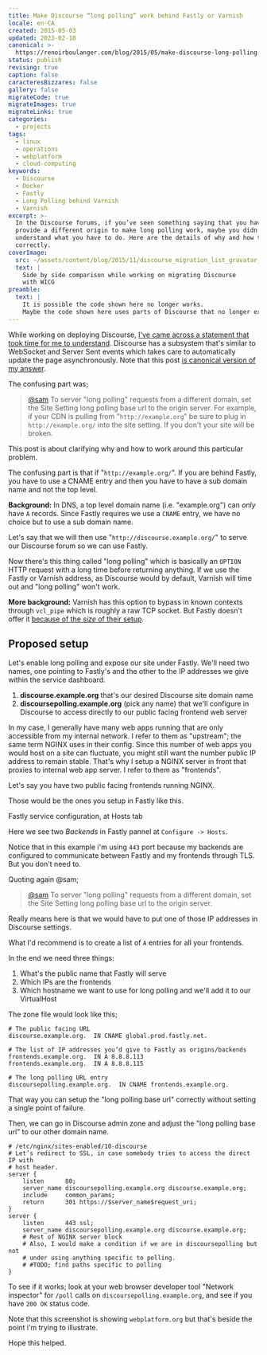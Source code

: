 ```yaml
---
title: Make Discourse “long polling” work behind Fastly or Varnish
locale: en-CA
created: 2015-05-03
updated: 2023-02-18
canonical: >-
  https://renoirboulanger.com/blog/2015/05/make-discourse-long-polling-work-behind-fastly/
status: publish
revising: true
caption: false
caracteresBizzares: false
gallery: false
migrateCode: true
migrateImages: true
migrateLinks: true
categories:
  - projects
tags:
  - linux
  - operations
  - webplatform
  - cloud-computing
keywords:
  - Discourse
  - Docker
  - Fastly
  - Long Polling behind Varnish
  - Varnish
excerpt: >-
  In the Discourse forums, if you’ve seen something saying that you have to
  provide a different origin to make long polling work, maybe you didn’t
  understand what you have to do. Here are the details of why and how to do it
  correctly.
coverImage:
  src: ~/assets/content/blog/2015/11/discourse_migration_list_gravatar_images.png
  text: |
    Side by side comparison while working on migrating Discourse
    with WICG
preamble:
  text: |
    It is possible the code shown here no longer works.
    Maybe the code shown here uses parts of Discourse that no longer exists.
---
```


While working on deploying Discourse, [I've came across a statement that took
time for me to understand][0]. Discourse has a subsystem that's similar to
WebSocket and Server Sent events which takes care to automatically update the
page asynchronously. Note that this post [is canonical version of my answer][1].

The confusing part was;

> [@sam][2] To server "long polling" requests from a different domain, set the
> Site Setting long polling base url to the origin server. For example, if your
> CDN is pulling from "`http://example.org`" be sure to plug in
> `http://example.org/` into the site setting. If you don't your site will be
> broken.

This post is about clarifying why and how to work around this particular
problem.

The confusing part is that if "`http://example.org/`". If you are behind Fastly,
you have to use a CNAME entry and then you have to have a sub domain name and
not the top level.

**Background:** In DNS, a top level domain name (i.e. "example.org") can _only_
have `A` records. Since Fastly requires we use a `CNAME` entry, we have no
choice but to use a sub domain name.

Let's say that we will then use "`http://discourse.example.org/`" to serve our
Discourse forum so we can use Fastly.

Now there's this thing called "long polling" which is basically an `OPTION` HTTP
request with a long time before returning anything. If we use the Fastly or
Varnish address, as Discourse would by default, Varnish will time out and "long
polling" won't work.

**More background:** Varnish has this option to bypass in known contexts through
`vcl_pipe` which is roughly a raw TCP socket. But Fastly doesn't offer it
[because of the _size_ of their setup][3].

## Proposed setup

Let's enable long polling and expose our site under Fastly. We'll need two
names, one pointing to Fastly's and the other to the IP addresses we give within
the service dashboard.

1. **discourse.example.org** that's our desired Discourse site domain name
2. **discoursepolling.example.org** (pick any name) that we'll configure in
   Discourse to access directly to our public facing frontend web server

In my case, I generally have many web apps running that are only accessible from
my internal network. I refer to them as "upstream"; the same term NGINX uses in
their config. Since this number of web apps you would host on a site can
fluctuate, you might still want the number public IP address to remain stable.
That's why I setup a NGINX server in front that proxies to internal web app
server. I refer to them as "frontends".

Let's say you have two public facing frontends running NGINX.

Those would be the ones you setup in Fastly like this.

<app-image style="float:unset;" src="~/assets/content/blog/2015/04/discuss-fastly-origins.png" figcaption=" ">

Fastly service configuration, at Hosts tab

</app-image>

Here we see two _Backends_ in Fastly pannel at `Configure -> Hosts`.

Notice that in this example i'm using `443` port because my backends are
configured to communicate between Fastly and my frontends through TLS. But you
don't need to.

Quoting again @sam;

> [@sam][2] To server "long polling" requests from a different domain, set the
> Site Setting long polling base url to the origin server.

Really means here is that we would have to put one of those IP addresses in
Discourse settings.

What I'd recommend is to create a list of `A` entries for all your frontends.

In the end we need three things:

1. What's the public name that Fastly will serve
2. Which IPs are the frontends
3. Which hostname we want to use for long polling and we'll add it to our
   VirtualHost

The zone file would look like this;

```dns-zone-file
# The public facing URL
discourse.example.org.  IN CNAME global.prod.fastly.net.

# The list of IP addresses you’d give to Fastly as origins/backends
frontends.example.org.  IN A 8.8.8.113
frontends.example.org.  IN A 8.8.8.115

# The long polling URL entry
discoursepolling.example.org.  IN CNAME frontends.example.org.
```

That way you can setup the "long polling base url" correctly without setting a
single point of failure.

<app-image style="float:unset;" src="~/assets/content/blog/2015/05/discourse-polling-ui.png" figcaption="In Discourse admin, adjust long polling base url setting">
</app-image>

Then, we can go in Discourse admin zone and adjust the "long polling base url"
to our other domain name.

```nginx
# /etc/nginx/sites-enabled/10-discourse
# Let’s redirect to SSL, in case somebody tries to access the direct IP with
# host header.
server {
    listen      80;
    server_name discoursepolling.example.org discourse.example.org;
    include     common_params;
    return      301 https://$server_name$request_uri;
}
server {
    listen      443 ssl;
    server_name discoursepolling.example.org discourse.example.org;
    # Rest of NGINX server block
    # Also, I would make a condition if we are in discoursepolling but not
    # under using anything specific to polling.
    # #TODO; find paths specific to polling
}
```

To see if it works; look at your web browser developer tool "Network inspector"
for `/poll` calls on `discoursepolling.example.org`, and see if you have
`200 OK` status code.

<app-image style="float:unset;" src="~/assets/content/blog/2015/05/discourse-polling.png" figcaption="Use your web browser developer tools and inspect network traffic to see if requests made to discoursepolling worked">

Note that this screenshot is showing `webplatform.org` but that's beside the
point i'm trying to illustrate.

</app-image>

Hope this helped.

[0]:
  https://meta.discourse.org/t/full-site-cdn-acceleration-for-discourse/21467/4
[1]: https://meta.discourse.org/t/full-site-cdn-acceleration-for-discourse/21467
[2]:
  https://meta.discourse.org/t/full-site-cdn-acceleration-for-discourse/21467/1
[3]: https://community.fastly.com/t/vcl-pipe-heads-up/163
